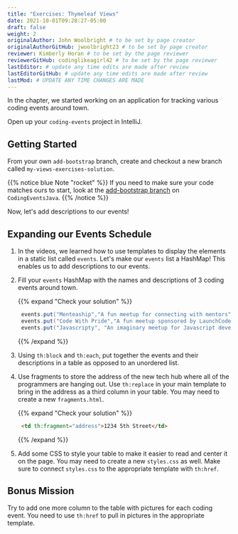 ```yaml
---
title: "Exercises: Thymeleaf Views"
date: 2021-10-01T09:28:27-05:00
draft: false
weight: 2
originalAuthor: John Woolbright # to be set by page creator
originalAuthorGitHub: jwoolbright23 # to be set by page creator
reviewer: Kimberly Horan # to be set by the page reviewer
reviewerGitHub: codinglikeagirl42 # to be set by the page reviewer
lastEditor: # update any time edits are made after review
lastEditorGitHub: # update any time edits are made after review
lastMod: # UPDATE ANY TIME CHANGES ARE MADE
---
```


In the chapter, we started working on an application for tracking various
coding events around town.

Open up your `coding-events` project in IntelliJ.

## Getting Started

From your own `add-bootstrap` branch, create and checkout a new branch called `my-views-exercises-solution`.

{{% notice blue Note "rocket" %}}
If you need to make sure your code matches ours to start, look at the [add-bootstrap branch](https://github.com/LaunchCodeEducation/CodingEventsJava/tree/add-bootstrap)  on `CodingEventsJava`.
{{% /notice %}}

Now, let's add descriptions to our events!

## Expanding our Events Schedule

1. In the videos, we learned how to use templates to display the elements in a static list called `events`. Let's make our `events` list a HashMap! This enables us to add descriptions to our events.

2. Fill your `events` HashMap with the names and descriptions of 3 coding events around town.

   {{% expand "Check your solution" %}}

   ```java
    events.put("Menteaship","A fun meetup for connecting with mentors");
    events.put("Code With Pride","A fun meetup sponsored by LaunchCode");
    events.put("Javascripty", "An imaginary meetup for Javascript developers");
   ```
   {{% /expand %}}

3. Using `th:block` and `th:each`, put together the events and their descriptions in a table as opposed to an unordered list.

4. Use fragments to store the address of the new tech hub where all of the programmers are hanging out. Use `th:replace` in your main template to bring in the address as a third column in your table. You may need to create a new `fragments.html`.

   {{% expand "Check your solution" %}}

   ```html
    <td th:fragment="address">1234 5th Street</td>
   ```
   {{% /expand %}}

5. Add some CSS to style your table to make it easier to read and center it on the page. You may need to create a new `styles.css` as well. Make sure to connect `styles.css` to the appropriate template with `th:href`.

## Bonus Mission

Try to add one more column to the table with pictures for each coding event.
You need to use `th:href` to pull in pictures in the appropriate template.